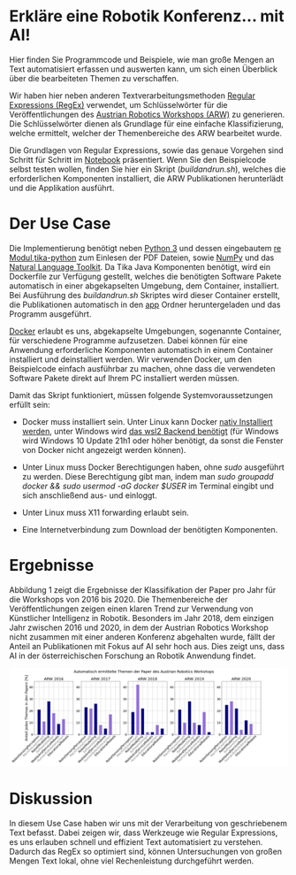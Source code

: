 # Erkläre eine Robotik Konferenz... mit AI!

Hier finden Sie Programmcode und Beispiele, wie man große Mengen an Text automatisiert erfassen und auswerten kann, um sich einen Überblick über die bearbeiteten Themen zu verschaffen.

Wir haben hier neben anderen Textverarbeitungsmethoden [Regular Expressions (RegEx)](https://docs.python.org/3/howto/regex.html) verwendet, um Schlüsselwörter für die Veröffentlichungen des [Austrian Robotics Workshops (ARW)](https://roboticsworkshop.at/) zu generieren. Die Schlüsselwörter dienen als Grundlage für eine einfache Klassifizierung, welche ermittelt, welcher der Themenbereiche des ARW bearbeitet wurde.

Die Grundlagen von Regular Expressions, sowie das genaue Vorgehen sind Schritt für Schritt im [Notebook](./Notebook.ipynb) präsentiert. Wenn Sie den Beispielcode selbst testen wollen, finden Sie hier ein Skript (*buildandrun.sh*), welches die erforderlichen Komponenten installiert, die ARW Publikationen herunterlädt und die Applikation ausführt.


# Der Use Case

Die Implementierung benötigt neben [Python 3](https://docs.python.org/3/) und dessen eingebautem [re Modul](https://docs.python.org/3/library/re.html),[tika-python](https://github.com/chrismattmann/tika-python) zum Einlesen der PDF Dateien, sowie [NumPy](https://numpy.org/) und das [Natural Language Toolkit](https://www.nltk.org/). Da Tika Java Komponenten benötigt, wird ein Dockerfile zur Verfügung gestellt, welches die benötigten Software Pakete automatisch in einer abgekapselten Umgebung, dem Container, installiert. Bei Ausführung des *buildandrun.sh* Skriptes wird dieser Container erstellt, die Publikationen automatisch in den [app](./app) Ordner heruntergeladen und das Programm ausgeführt.

[Docker](https://www.docker.com/) erlaubt es uns, abgekapselte Umgebungen, sogenannte Container, für verschiedene Programme aufzusetzen. Dabei können für eine Anwendung erforderliche Komponenten automatisch in einem Container installiert und deinstalliert werden. Wir verwenden Docker, um den Beispielcode einfach ausführbar zu machen, ohne dass die verwendeten Software Pakete direkt auf Ihrem PC installiert werden müssen.

Damit das Skript funktioniert, müssen folgende Systemvoraussetzungen erfüllt sein:

- Docker muss installiert sein. Unter Linux kann Docker [nativ Installiert werden](https://docs.docker.com/engine/install/ubuntu/), unter Windows wird [das wsl2 Backend benötigt](https://docs.docker.com/desktop/windows/install/) (für Windows wird Windows 10 Update 21h1 oder höher benötigt, da sonst die Fenster von Docker nicht angezeigt werden können).

- Unter Linux muss Docker Berechtigungen haben, ohne _sudo_ ausgeführt zu werden. Diese Berechtigung gibt man, indem man _sudo groupadd docker && sudo usermod -aG docker $USER_ im Terminal eingibt und sich anschließend aus- und einloggt.

- Unter Linux muss X11 forwarding erlaubt sein.

- Eine Internetverbindung zum Download der benötigten Komponenten.


# Ergebnisse

Abbildung 1 zeigt die Ergebnisse der Klassifikation der Paper pro Jahr für die Workshops von 2016 bis 2020. Die Themenbereiche der Veröffentlichungen zeigen einen klaren Trend zur Verwendung von Künstlicher Intelligenz in Robotik. Besonders im Jahr 2018, dem einzigen Jahr zwischen 2016 und 2020, in dem der Austrian Robotics Workshop nicht zusammen mit einer anderen Konferenz abgehalten wurde, fällt der Anteil an Publikationen mit Fokus auf AI sehr hoch aus. Dies zeigt uns, dass AI in der österreichischen Forschung an Robotik Anwendung findet.

![Abbildung 1](images/Abbildung2Resultate.png)


# Diskussion

In diesem Use Case haben wir uns mit der Verarbeitung von geschriebenem Text befasst. Dabei zeigen wir, dass Werkzeuge wie Regular Expressions, es uns erlauben schnell und effizient Text automatisiert zu verstehen. Dadurch das RegEx so optimiert sind, können Untersuchungen von großen Mengen Text lokal, ohne viel Rechenleistung durchgeführt werden.